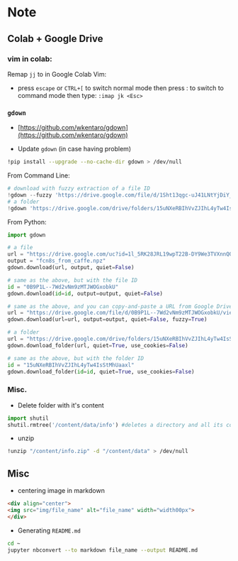 # Note

## Colab + Google Drive

### vim in colab:

Remap `jj` to <ESC> in Google Colab Vim:
- press `escape` or `CTRL+[` to switch normal mode then press : to switch to command mode then type: `:imap jk <Esc>`
  
### `gdown`

- [https://github.com/wkentaro/gdown](https://github.com/wkentaro/gdown)

- Update `gdown` (in case having problem)

```bash
!pip install --upgrade --no-cache-dir gdown > /dev/null
```
From Command Line:

```python
# download with fuzzy extraction of a file ID
!gdown --fuzzy 'https://drive.google.com/file/d/1Sht13qgc-uJ41LNtYjDiY_veoA5ApUEv/view?usp=share_link'
# a folder
!gdown 'https://drive.google.com/drive/folders/15uNXeRBIhVvZJIhL4yTw4IsStMhUaaxl' -O /tmp/folder --folder
```

From Python:
```python
import gdown

# a file
url = "https://drive.google.com/uc?id=1l_5RK28JRL19wpT22B-DY9We3TVXnnQQ"
output = "fcn8s_from_caffe.npz"
gdown.download(url, output, quiet=False)

# same as the above, but with the file ID
id = "0B9P1L--7Wd2vNm9zMTJWOGxobkU"
gdown.download(id=id, output=output, quiet=False)

# same as the above, and you can copy-and-paste a URL from Google Drive with fuzzy=True
url = "https://drive.google.com/file/d/0B9P1L--7Wd2vNm9zMTJWOGxobkU/view?usp=sharing"
gdown.download(url=url, output=output, quiet=False, fuzzy=True)

# a folder
url = "https://drive.google.com/drive/folders/15uNXeRBIhVvZJIhL4yTw4IsStMhUaaxl"
gdown.download_folder(url, quiet=True, use_cookies=False)

# same as the above, but with the folder ID
id = "15uNXeRBIhVvZJIhL4yTw4IsStMhUaaxl"
gdown.download_folder(id=id, quiet=True, use_cookies=False)
```

### Misc.

-  Delete folder with it's content

```python
import shutil
shutil.rmtree('/content/data/info') #deletes a directory and all its contents.
```

- unzip

```bash
!unzip "/content/info.zip" -d "/content/data" > /dev/null
```

## Misc

- centering image in markdown

```html
<div align="center">
<img src="img/file_name" alt="file_name" width="width00px">
</div>
```

-  Generating `README.md`


```bash
cd ~
jupyter nbconvert --to markdown file_name --output README.md
```

